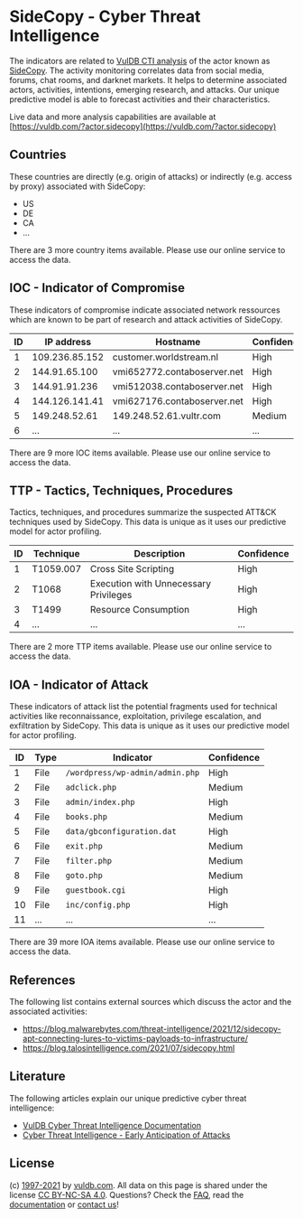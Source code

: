 # SideCopy - Cyber Threat Intelligence

The indicators are related to [VulDB CTI analysis](https://vuldb.com/?kb.cti) of the actor known as [SideCopy](https://vuldb.com/?actor.sidecopy). The activity monitoring correlates data from social media, forums, chat rooms, and darknet markets. It helps to determine associated actors, activities, intentions, emerging research, and attacks. Our unique predictive model is able to forecast activities and their characteristics.

Live data and more analysis capabilities are available at [https://vuldb.com/?actor.sidecopy](https://vuldb.com/?actor.sidecopy)

## Countries

These countries are directly (e.g. origin of attacks) or indirectly (e.g. access by proxy) associated with SideCopy:

* US
* DE
* CA
* ...

There are 3 more country items available. Please use our online service to access the data.

## IOC - Indicator of Compromise

These indicators of compromise indicate associated network ressources which are known to be part of research and attack activities of SideCopy.

ID | IP address | Hostname | Confidence
-- | ---------- | -------- | ----------
1 | 109.236.85.152 | customer.worldstream.nl | High
2 | 144.91.65.100 | vmi652772.contaboserver.net | High
3 | 144.91.91.236 | vmi512038.contaboserver.net | High
4 | 144.126.141.41 | vmi627176.contaboserver.net | High
5 | 149.248.52.61 | 149.248.52.61.vultr.com | Medium
6 | ... | ... | ...

There are 9 more IOC items available. Please use our online service to access the data.

## TTP - Tactics, Techniques, Procedures

Tactics, techniques, and procedures summarize the suspected ATT&CK techniques used by SideCopy. This data is unique as it uses our predictive model for actor profiling.

ID | Technique | Description | Confidence
-- | --------- | ----------- | ----------
1 | T1059.007 | Cross Site Scripting | High
2 | T1068 | Execution with Unnecessary Privileges | High
3 | T1499 | Resource Consumption | High
4 | ... | ... | ...

There are 2 more TTP items available. Please use our online service to access the data.

## IOA - Indicator of Attack

These indicators of attack list the potential fragments used for technical activities like reconnaissance, exploitation, privilege escalation, and exfiltration by SideCopy. This data is unique as it uses our predictive model for actor profiling.

ID | Type | Indicator | Confidence
-- | ---- | --------- | ----------
1 | File | `/wordpress/wp-admin/admin.php` | High
2 | File | `adclick.php` | Medium
3 | File | `admin/index.php` | High
4 | File | `books.php` | Medium
5 | File | `data/gbconfiguration.dat` | High
6 | File | `exit.php` | Medium
7 | File | `filter.php` | Medium
8 | File | `goto.php` | Medium
9 | File | `guestbook.cgi` | High
10 | File | `inc/config.php` | High
11 | ... | ... | ...

There are 39 more IOA items available. Please use our online service to access the data.

## References

The following list contains external sources which discuss the actor and the associated activities:

* https://blog.malwarebytes.com/threat-intelligence/2021/12/sidecopy-apt-connecting-lures-to-victims-payloads-to-infrastructure/
* https://blog.talosintelligence.com/2021/07/sidecopy.html

## Literature

The following articles explain our unique predictive cyber threat intelligence:

* [VulDB Cyber Threat Intelligence Documentation](https://vuldb.com/?kb.cti)
* [Cyber Threat Intelligence - Early Anticipation of Attacks](https://www.scip.ch/en/?labs.20201022)

## License

(c) [1997-2021](https://vuldb.com/?kb.changelog) by [vuldb.com](https://vuldb.com/?kb.about). All data on this page is shared under the license [CC BY-NC-SA 4.0](https://creativecommons.org/licenses/by-nc-sa/4.0/). Questions? Check the [FAQ](https://vuldb.com/?kb.faq), read the [documentation](https://vuldb.com/?kb) or [contact us](https://vuldb.com/?contact)!
